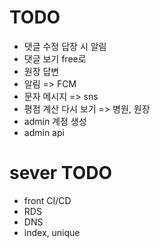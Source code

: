 # TODO
- 댓글 수정 답장 시 알림
- 댓글 보기 free로
- 원장 답변
- 알림 => FCM
- 문자 메시지 => sns
- 평점 계산 다시 보기 => 병원, 원장
- admin 계정 생성
- admin api

# sever TODO
- front CI/CD
- RDS
- DNS
- index, unique